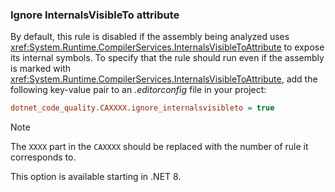 ### Ignore InternalsVisibleTo attribute

By default, this rule is disabled if the assembly being analyzed uses <xref:System.Runtime.CompilerServices.InternalsVisibleToAttribute> to expose its internal symbols. To specify that the rule should run even if the assembly is marked with <xref:System.Runtime.CompilerServices.InternalsVisibleToAttribute>, add the following key-value pair to an *.editorconfig* file in your project:

```ini
dotnet_code_quality.CAXXXX.ignore_internalsvisibleto = true
```

> [!NOTE]
> The `XXXX` part in the `CAXXXX` should be replaced with the number of rule it corresponds to.

This option is available starting in .NET 8.

